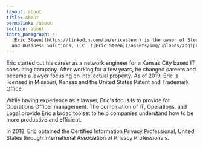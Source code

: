 ```yaml
---
layout: about
title: About
permalink: /about
section: about
intro_paragraph: >-
  [Eric Steen](https://linkedin.com/in/ericwsteen) is the owner of Steen Legal
  and Business Solutions, LLC. ![Eric Steen](/assets/img/uploads/zdqipkuv.jpeg)
---
```

Eric started out his career as a network engineer for a Kansas City based IT consulting company. After working for a few years, he changed careers and became a lawyer focusing on intellectual property. As of 2019, Eric is licensed in Missouri, Kansas and the United States Patent and Trademark Office.

While having experience as a lawyer, Eric's focus is to provide for Operations Officer management. The combination of IT, Operations, and Legal provide Eric a broad toolset to help companies understand how to be more productive and efficient.

In 2018, Eric obtained the Certified Information Privacy Professional, United States through International Association of Privacy Professionals. 
